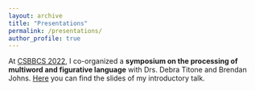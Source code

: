 ```yaml
---
layout: archive
title: "Presentations"
permalink: /presentations/
author_profile: true
---
```


At <a href="https://www.csbbcs.org/2022-meeting">CSBBCS 2022</a>, I co-organized a <b>symposium on the processing of multiword and figurative language</b> with Drs. Debra Titone and Brendan Johns.
<a href="https://github.com/marcosenaldi/marcosenaldi.github.io/blob/master/files/index.html" target="_blank">Here</a> you can find the slides of my introductory talk.
